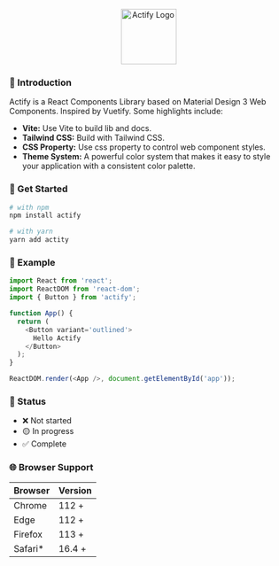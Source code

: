 <p align="center">
  <a href="https://actifyjs.com" target="_blank">
    <img alt="Actify Logo" width="100" src="https://actifyjs.com/actify.svg">
  </a>
</p>


### 🚀 Introduction
Actify is a React Components Library based on Material Design 3 Web Components.
Inspired by Vuetify. Some highlights include:

- **Vite:** Use Vite to build lib and docs.
- **Tailwind CSS:** Build with Tailwind CSS. 
- **CSS Property:** Use css property to control web component styles.
- **Theme System:** A powerful color system that makes it easy to style your application with a consistent color palette.

### 🌻 Get Started
```bash
# with npm
npm install actify

# with yarn
yarn add actity
```

### 🎉 Example

```javascript
import React from 'react';
import ReactDOM from 'react-dom';
import { Button } from 'actify';

function App() {
  return (
    <Button variant='outlined'>
      Hello Actify
    </Button>
  );
}

ReactDOM.render(<App />, document.getElementById('app'));
```

### 🚧 Status
-   ❌ Not started
-   🟡 In progress
-   ✅ Complete

### 🌐 Browser Support
  Browser | Version
  ------- | -------
  Chrome  | 112 +
  Edge    | 112 +
  Firefox | 113 +
  Safari* | 16.4 +
